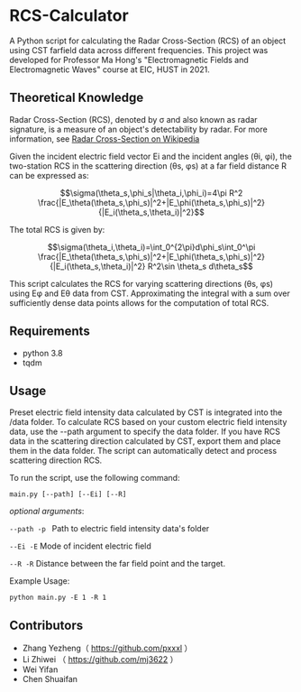 # RCS-Calculator

A Python script for calculating the Radar Cross-Section (RCS) of an object using CST farfield data across different frequencies. This project was developed for Professor Ma Hong's "Electromagnetic Fields and Electromagnetic Waves" course at EIC, HUST in 2021.

## Theoretical Knowledge

Radar Cross-Section (RCS), denoted by σ and also known as radar signature, is a measure of an object's detectability by radar. For more information, see [Radar Cross-Section on Wikipedia](https://en.wikipedia.org/wiki/Radar_cross_section)

Given the incident electric field vector Ei and the incident angles (θi, φi), the two-station RCS in the scattering direction (θs, φs) at a far field distance R can be expressed as:

$$\sigma(\theta_s,\phi_s|\theta_i,\phi_i)=4\pi R^2 \frac{|E_\theta(\theta_s,\phi_s)|^2+|E_\phi(\theta_s,\phi_s)|^2}{|E_i(\theta_s,\theta_i)|^2}$$

The total RCS is given by:

$$\sigma(\theta_i,\theta_i)=\int_0^{2\pi}d\phi_s\int_0^\pi \frac{|E_\theta(\theta_s,\phi_s)|^2+|E_\phi(\theta_s,\phi_s)|^2}{|E_i(\theta_s,\theta_i)|^2} R^2\sin \theta_s d\theta_s$$

This script calculates the RCS for varying scattering directions (θs, φs) using Eφ and Eθ data from CST. Approximating the integral with a sum over sufficiently dense data points allows for the computation of total RCS.

## Requirements

- python 3.8
- tqdm

## Usage

Preset electric field intensity data calculated by CST is integrated into the /data folder. To calculate RCS based on your custom electric field intensity data, use the --path argument to specify the data folder. If you have RCS data in the scattering direction calculated by CST, export them and place them in the data folder. The script can automatically detect and process scattering direction RCS.

To run the script, use the following command:

```
main.py [--path] [--Ei] [--R]
```

*optional arguments*:


``--path -p ``    Path to electric field intensity data's folder

``--Ei -E``    Mode of incident electric field

``--R -R``    Distance between the far field point and the target.

Example Usage:

```
python main.py -E 1 -R 1
```

## Contributors

- Zhang Yezheng（ https://github.com/pxxxl ）
- Li Zhiwei （ https://github.com/mj3622 ）
- Wei Yifan
- Chen Shuaifan
